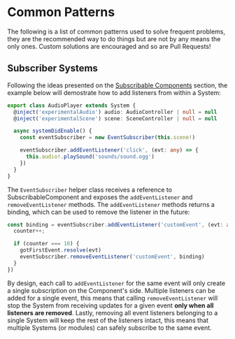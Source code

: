 # Common Patterns
The following is a list of common patterns used to solve frequent problems, they are the recommended way to do things but are not by any means the only ones. Custom solutions are encouraged and so are Pull Requests!

## Subscriber Systems
Following the ideas presented on the [Subscribable Components](../components/common-patterns.md) section, the example below will demostrate how to add listeners from within a System:

```ts
export class AudioPlayer extends System {
  @inject('experimentalAudio') audio: AudioController | null = null
  @inject('experimentalScene') scene: SceneController | null = null

  async systemDidEnable() {
    const eventSubscriber = new EventSubscriber(this.scene!)

    eventSubscriber.addEventListener('click', (evt: any) => {
      this.audio!.playSound('sounds/sound.ogg')
    })
  }
}
```

The `EventSubscriber` helper class receives a reference to SubscribableComponent and exposes the `addEventListener` and `removeEventListener` methods. The `addEventListener` methods returns a binding, which can be used to remove the listener in the future:

```ts
const binding = eventSubscriber.addEventListener('customEvent', (evt: any) => {
  counter++;

  if (counter === 10) {
    gotFirstEvent.resolve(evt)
    eventSubscriber.removeEventListener('customEvent', binding)
  }
})
```

By design, each call to `addEventListener` for the same event will only create a single subscription on the Component's side. Multiple listeners can be added for a single event, this means that calling `removeEventListener` will stop the System from receiving updates for a given event **only when all listeners are removed**. Lastly, removing all event listeners belonging to a single System will keep the rest of the listeners intact, this means that multiple Systems (or modules) can safely subscribe to the same event.
